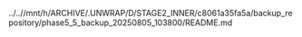 ../..//mnt/h/ARCHIVE/.UNWRAP/D/STAGE2_INNER/c8061a35fa5a/backup_repository/phase5_5_backup_20250805_103800/README.md